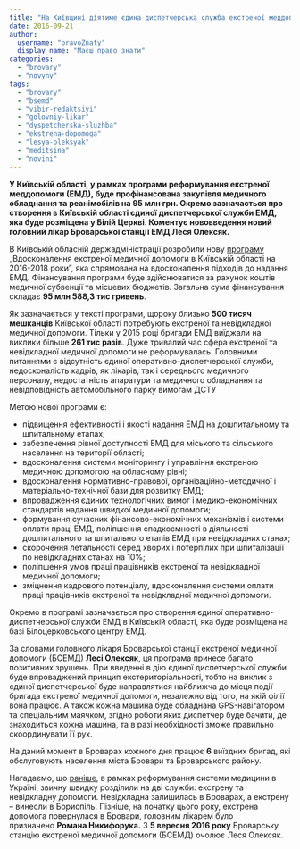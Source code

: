 ```yaml
---
title: "На Київщині діятиме єдина диспетчерська служба екстреної меддопомоги"
date: 2016-09-21
author: 
  username: "pravoZnaty"
  display_name: "Маєш право знати"
categories: 
  - "brovary"
  - "novyny"
tags: 
  - "brovary"
  - "bsemd"
  - "vibir-redaktsiyi"
  - "golovniy-likar"
  - "dyspetcherska-sluzhba"
  - "ekstrena-dopomoga"
  - "lesya-oleksyak"
  - "meditsina"
  - "novini"
---
```


**У Київській області, у рамках програми реформування екстреної меддопомоги (ЕМД), буде профінансована закупівля медичного обладнання та реанімобілів на 95 млн грн. Окремо зазначається про створення в Київській області єдиної диспетчерської служби ЕМД, яка буде розміщена у Білій Церкві. Коментує нововведення новий головний лікар Броварської станції ЕМД Леся Олексяк.**

В Київській обласній держадміністрації розробили нову [програму](https://docs.google.com/viewer?url=http://kievvlast.com.ua/upload/file/331_2016.doc) „Вдосконалення екстреної медичної допомоги в Київській області на 2016-2018 роки”, яка спрямована на вдосконалення підходів до надання ЕМД. Фінансування програми буде здійснюватися за рахунок коштів медичної субвенції та місцевих бюджетів. Загальна сума фінансування складає **95 млн 588,3 тис гривень**.

Як зазначається у тексті програми, щороку близько **500 тисяч мешканців** Київської області потребують екстреної та невідкладної медичної допомоги. Тільки у 2015 році бригади ЕМД виїджали на виклики більше **261 тис разів**. Дуже тривалий час сфера екстреної та невідкладної медичної допомоги не реформувалась. Головними питаннями є відсутність єдиної оперативно-диспетчерської служби, недосконалість кадрів, як лікарів, так і середнього медичного персоналу, недостатність апаратури та медичного обладнання та невідповідність автомобільного парку вимогам ДСТУ

Метою нової програми є:

- підвищення ефективності і якості надання ЕМД на дошпитальному та шпитальному етапах;
- забезпечення рівної доступності ЕМД для міського та сільського населення на території області;
- вдосконалення системи моніторингу і управління екстреною медичною допомогою на обласному рівні;
- вдосконалення нормативно-правової, організаційно-методичної і матеріально-технічної бази для розвитку ЕМД;
- впровадження єдиних технологічних вимог і медико-економічних стандартів надання швидкої медичної допомоги;
- формування сучасних фінансово-економічних механізмів і системи  оплати праці ЕМД, поліпшення спадкоємності в діяльності дошпитального та шпитального етапів ЕМД при невідкладних станах;
- скорочення летальності серед хворих і потерпілих при шпиталізації по невідкладних станах на 10%;
- поліпшення умов праці працівників екстреної та невідкладної медичної допомоги;
- зміцнення кадрового потенціалу, вдосконалення системи оплати праці працівників екстреної та невідкладної медичної допомоги.

Окремо в програмі зазначається про створення єдиної оперативно-диспетчерської служби ЕМД в Київській області, яка буде розміщена на базі Білоцерковського центру ЕМД.

За словами головного лікаря Броварської станції екстреної медичної допомоги (БСЕМД) **Лесі Олексяк**, ця програма принесе багато позитивних зрушень. При введенні в дію єдиної диспетчерської служби буде впроваджений принцип екстериторіальності, тобто на виклик з єдиної диспетчерської буде направлятися найближча до місця події бригада екстреної медичної допомоги, незалежно від того, на якій філії вона працює. А також кожна машина буде обладнана GPS-навігатором та спеціальним маячком, згідно роботи яких диспетчер буде бачити, де знаходиться кожна машина, та в разі необхідності зможе правильно скоординувати її рух.

На даний момент в Броварах кожного дня працює **6** виїздних бригад, які обслуговують населення міста Бровари та Броварського району.

Нагадаємо, що [раніше](https://mpz.brovary.org/ekstrena-dopomoga-povernulasya-v-brovary/), в рамках реформування системи медицини в Україні, звичну швидку розділили на дві служби: екстрену та невідкладну допомоги. Невідкладна залишилась в Броварах, а екстрену – винесли в Бориспіль. Пізніше, на початку цього року, екстрена допомога повернулася в Бровари, головним лікарем було призначено **Романа Никифорука.** З **5 вересня 2016 року** Броварську станцію екстреної медичної допомоги (БСЕМД) очолює Леся Олексяк.
